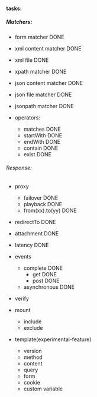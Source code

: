 #### tasks:

##### Matchers:
- form matcher DONE

- xml content matcher DONE
- xml file DONE
- xpath matcher DONE

- json content matcher DONE
- json file matcher    DONE
- jsonpath matcher     DONE

- operators:
    - matches DONE
    - startWith DONE
    - endWith DONE
    - contain DONE
    - exist DONE


###### Response:
- proxy
    - failover DONE
    - playback DONE
    - from(xx).to(yy) DONE
- redirectTo DONE
- attachment DONE
- latency DONE


- events
  - complete DONE
    - get    DONE
    - post   DONE
  - asynchronous DONE

- verify

- mount
  - include
  - exclude

- template(experimental-feature)
  - version
  - method
  - content
  - query
  - form
  - cookie
  - custom variable
